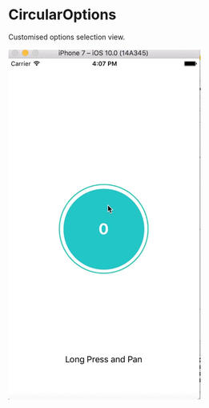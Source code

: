 # CircularOptions
Customised options selection view.<br />
<br />
![Screenshot](CircularOptionsDemo.gif)
